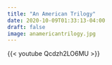 ```yaml
---
title: "An American Trilogy"
date: 2020-10-09T01:33:13-04:00
draft: false
image: anamericantrilogy.jpg
---
```

{{< youtube Qcdzh2LO6MU >}}

